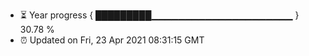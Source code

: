 - ⏳ Year progress { █████████▁▁▁▁▁▁▁▁▁▁▁▁▁▁▁▁▁▁▁▁▁ } 30.78 %
- ⏰ Updated on Fri, 23 Apr 2021 08:31:15 GMT

